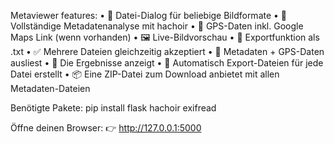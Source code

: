 Metaviewer features:
 •	📂 Datei-Dialog für beliebige Bildformate
	•	🧠 Vollständige Metadatenanalyse mit hachoir
	•	🧭 GPS-Daten inkl. Google Maps Link (wenn vorhanden)
	•	🖼️ Live-Bildvorschau
	•	💾 Exportfunktion als .txt
	•	✅ Mehrere Dateien gleichzeitig akzeptiert
	•	🧠 Metadaten + GPS-Daten ausliest
	•	🧾 Die Ergebnisse anzeigt
	•	💾 Automatisch Export-Dateien für jede Datei erstellt
	•	📦 Eine ZIP-Datei zum Download anbietet mit allen Metadaten-Dateien

 Benötigte Pakete:
 pip install flask hachoir exifread

 Öffne deinen Browser:
👉 http://127.0.0.1:5000
